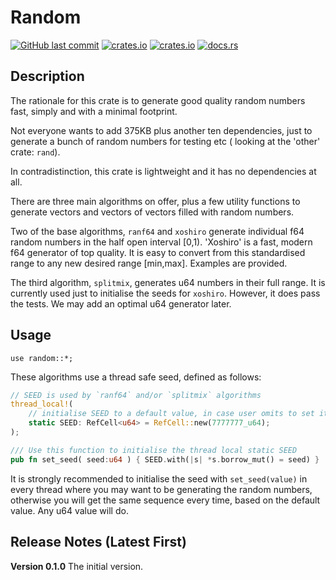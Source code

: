 # Random

[<img alt="GitHub last commit" src="https://img.shields.io/github/last-commit/liborty/random/HEAD?logo=github">](https://github.com/liborty/random)
[<img alt="crates.io" src="https://img.shields.io/crates/v/random?logo=rust">](https://crates.io/crates/random)
[<img alt="crates.io" src="https://img.shields.io/crates/d/random?logo=rust">](https://crates.io/crates/random)
[<img alt="docs.rs" src="https://img.shields.io/docsrs/random?logo=rust">](https://docs.rs/random)

## Description

The rationale for this crate is to generate good quality random numbers fast, simply and with a minimal footprint.

Not everyone wants to add 375KB plus another ten dependencies, just to generate a bunch of random numbers for testing etc ( looking at the 'other' crate: `rand`).

In contradistinction, this crate is lightweight and it has no dependencies at all.

There are three main algorithms on offer, plus a few utility functions to generate vectors and vectors of vectors filled with random numbers.

Two of the base algorithms, `ranf64` and `xoshiro` generate individual f64 random numbers in the half open interval [0,1). 'Xoshiro' is a fast, modern f64 generator of top quality. It is easy to convert from this standardised range to any new desired range [min,max]. Examples are provided.

The third algorithm, `splitmix`, generates u64 numbers in their full range. It is currently used just to initialise the seeds for `xoshiro`. However, it does pass the tests. We may add an optimal u64 generator later.

## Usage

`use random::*;`

These algorithms use a thread safe seed, defined as follows:
```rust
// SEED is used by `ranf64` and/or `splitmix` algorithms
thread_local!(
    // initialise SEED to a default value, in case user omits to set it
    static SEED: RefCell<u64> = RefCell::new(7777777_u64);
);

/// Use this function to initialise the thread local static SEED
pub fn set_seed( seed:u64 ) { SEED.with(|s| *s.borrow_mut() = seed) }
```
It is strongly recommended to initialise the seed with `set_seed(value)` in every thread where you may want to be generating the random numbers, otherwise you will get the same sequence every time, based on the default value. Any u64 value will do.

## Release Notes (Latest First)

**Version 0.1.0** The initial version.

